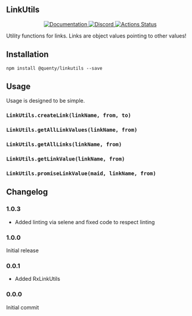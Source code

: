## LinkUtils
<div align="center">
  <a href="http://quenty.github.io/api/">
    <img src="https://img.shields.io/badge/docs-website-green.svg" alt="Documentation" />
  </a>
  <a href="https://discord.gg/mhtGUS8">
    <img src="https://img.shields.io/badge/discord-nevermore-blue.svg" alt="Discord" />
  </a>
  <a href="https://github.com/Quenty/NevermoreEngine/actions">
    <img src="https://github.com/Quenty/NevermoreEngine/workflows/lint/badge.svg" alt="Actions Status" />
  </a>
</div>

Utility functions for links. Links are object values pointing to other values!

## Installation
```
npm install @quenty/linkutils --save
```

## Usage
Usage is designed to be simple.

### `LinkUtils.createLink(linkName, from, to)`

### `LinkUtils.getAllLinkValues(linkName, from)`

### `LinkUtils.getAllLinks(linkName, from)`

### `LinkUtils.getLinkValue(linkName, from)`

### `LinkUtils.promiseLinkValue(maid, linkName, from)`

## Changelog

### 1.0.3
- Added linting via selene and fixed code to respect linting

### 1.0.0
Initial release

### 0.0.1
- Added RxLinkUtils

### 0.0.0
Initial commit